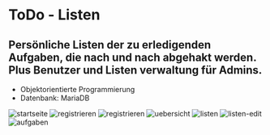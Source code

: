# ToDo - Listen

## Persönliche Listen der zu erledigenden Aufgaben, die nach und nach abgehakt werden. Plus Benutzer und Listen verwaltung für Admins.

* Objektorientierte Programmierung
* Datenbank: MariaDB

![startseite](https://user-images.githubusercontent.com/81353824/113700942-c14b3a80-96d7-11eb-8fb8-27eab56a3064.png)
![registrieren](https://user-images.githubusercontent.com/81353824/113700948-c314fe00-96d7-11eb-86d1-cf1e37aadc2a.png)
![registrieren](https://user-images.githubusercontent.com/81353824/113701711-cceb3100-96d8-11eb-8bff-d02d0fd2f703.png)
![uebersicht](https://user-images.githubusercontent.com/81353824/113702732-31f35680-96da-11eb-8a1c-2281e946f3d0.png)
![listen](https://user-images.githubusercontent.com/81353824/113703390-10469f00-96db-11eb-8cee-fac1fb596f66.png)
![listen-edit](https://user-images.githubusercontent.com/81353824/113703963-cf9b5580-96db-11eb-9e73-d219acc43674.png)
![aufgaben](https://user-images.githubusercontent.com/81353824/113703405-150b5300-96db-11eb-9222-ca813e3c133c.png)
